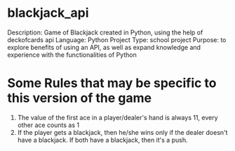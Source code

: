 # blackjack_api
Description: Game of Blackjack created in Python, using the help of deckofcards api
Language: Python
Project Type: school project
Purpose: to explore benefits of using an API, as well as expand knowledge and experience with the functionalities of Python
# Some Rules that may be specific to this version of the game
1. The value of the first ace in a player/dealer's hand is always 11, every other ace counts as 1
2. If the player gets a blackjack, then he/she wins only if the dealer doesn't have a blackjack. If both have a blackjack, then it's a push.
